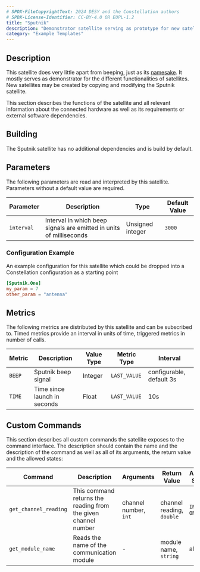 ```yaml
---
# SPDX-FileCopyrightText: 2024 DESY and the Constellation authors
# SPDX-License-Identifier: CC-BY-4.0 OR EUPL-1.2
title: "Sputnik"
description: "Demonstrator satellite serving as prototype for new satellites"
category: "Example Templates"
---
```


## Description

This satellite does very little apart from beeping, just as its [namesake](https://en.wikipedia.org/wiki/Sputnik_1). It mostly serves as demonstrator for the different functionalities of satellites. New satellites may be created by copying and modifying the Sputnik satellite.

This section describes the functions of the satellite and all relevant information about the connected hardware as well as its requirements or external software dependencies.

## Building

The Sputnik satellite has no additional dependencies and is build by default.

## Parameters

The following parameters are read and interpreted by this satellite. Parameters without a default value are required.

| Parameter  | Description | Type | Default Value |
|------------|-------------|------|---------------|
| `interval` | Interval in which beep signals are emitted in units of milliseconds | Unsigned integer | `3000` |

### Configuration Example

An example configuration for this satellite which could be dropped into a Constellation configuration as a starting point

```toml
[Sputnik.One]
my_param = 7
other_param = "antenna"
```

## Metrics

The following metrics are distributed by this satellite and can be subscribed to. Timed metrics provide an interval in units of time, triggered metrics in number of calls.

| Metric | Description | Value Type | Metric Type | Interval |
|--------|-------------|------------|-------------|----------|
| `BEEP` | Sputnik beep signal | Integer | `LAST_VALUE` | configurable, default 3s |
| `TIME` | Time since launch in seconds | Float | `LAST_VALUE` | 10s |

## Custom Commands

This section describes all custom commands the satellite exposes to the command interface. The description should contain the name and the description of the
command as well as all of its arguments, the return value and the allowed states:

| Command | Description | Arguments | Return Value | Allowed States |
|---------|-------------|-----------|--------------|----------------|
| `get_channel_reading` | This command returns the reading from the given channel number | channel number, `int` | channel reading, `double` | `INIT`, `ORBIT` |
| `get_module_name` | Reads the name of the communication module | - | module name, `string` | all |
